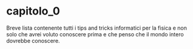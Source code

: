 # capitolo_0
Breve lista contenente tutti i tips and tricks informatici per la fisica e non solo che avrei voluto conoscere prima e che penso che il mondo intero dovrebbe conoscere.
